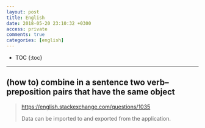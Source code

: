 ```yaml
---
layout: post
title: English
date: 2018-05-20 23:10:32 +0300
access: private
comments: true
categories: [english]
---
```


<!-- more -->

* TOC
{:toc}
<hr>

(how to) combine in a sentence two verb–preposition pairs that have the same object
-----------------------------------------------------------------------------------

> https://english.stackexchange.com/questions/1035
>
> Data can be imported to and exported from the application.
